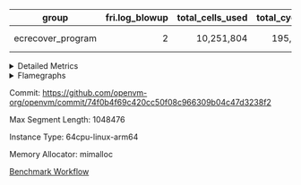 | group | fri.log_blowup | total_cells_used | total_cycles | total_proof_time_ms |
| --- | --- | --- | --- | --- |
| ecrecover_program | <div style='text-align: right'>2</div>  | <div style='text-align: right'>10,251,804</div>  | <div style='text-align: right'>195,066</div>  | <span style="color: green">(-57.0 [-2.9%])</span> <div style='text-align: right'>1,877.0</div>  |


<details>
<summary>Detailed Metrics</summary>

| commit_exe_time_ms | fri.log_blowup | keygen_time_ms |
| --- | --- | --- |
| <span style="color: red">(+2.0 [+25.0%])</span> <div style='text-align: right'>10.0</div>  | <div style='text-align: right'>2</div>  | <span style="color: green">(-31,725.0 [-40.8%])</span> <div style='text-align: right'>46,100.0</div>  |

| air_name | constraints | interactions | quotient_deg |
| --- | --- | --- | --- |
| ProgramAir | <div style='text-align: right'>4</div>  | <div style='text-align: right'>1</div>  | <div style='text-align: right'>1</div>  |
| VmConnectorAir | <div style='text-align: right'>9</div>  | <div style='text-align: right'>3</div>  | <div style='text-align: right'>2</div>  |
| PersistentBoundaryAir<8> | <div style='text-align: right'>6</div>  | <div style='text-align: right'>3</div>  | <div style='text-align: right'>2</div>  |
| MemoryMerkleAir<8> | <div style='text-align: right'>40</div>  | <div style='text-align: right'>4</div>  | <div style='text-align: right'>2</div>  |
| AccessAdapterAir<2> | <div style='text-align: right'>14</div>  | <div style='text-align: right'>5</div>  | <div style='text-align: right'>2</div>  |
| AccessAdapterAir<4> | <div style='text-align: right'>14</div>  | <div style='text-align: right'>5</div>  | <div style='text-align: right'>2</div>  |
| AccessAdapterAir<8> | <div style='text-align: right'>14</div>  | <div style='text-align: right'>5</div>  | <div style='text-align: right'>2</div>  |
| AccessAdapterAir<16> | <div style='text-align: right'>14</div>  | <div style='text-align: right'>5</div>  | <div style='text-align: right'>2</div>  |
| AccessAdapterAir<32> | <div style='text-align: right'>14</div>  | <div style='text-align: right'>5</div>  | <div style='text-align: right'>2</div>  |
| AccessAdapterAir<64> | <div style='text-align: right'>14</div>  | <div style='text-align: right'>5</div>  | <div style='text-align: right'>2</div>  |
| VmAirWrapper<Rv32VecHeapAdapterAir<1, 2, 2, 32, 32>, FieldExpressionCoreAir> | <div style='text-align: right'>449</div>  | <div style='text-align: right'>411</div>  | <div style='text-align: right'>2</div>  |
| VmAirWrapper<Rv32VecHeapAdapterAir<2, 2, 2, 32, 32>, FieldExpressionCoreAir> | <div style='text-align: right'>456</div>  | <div style='text-align: right'>422</div>  | <div style='text-align: right'>2</div>  |
| KeccakVmAir | <div style='text-align: right'>4,571</div>  | <div style='text-align: right'>321</div>  | <div style='text-align: right'>2</div>  |
| VmAirWrapper<Rv32IsEqualModAdapterAir<2, 1, 32, 32>, ModularIsEqualCoreAir<32, 4, 8> | <div style='text-align: right'>223</div>  | <div style='text-align: right'>25</div>  | <div style='text-align: right'>2</div>  |
| VmAirWrapper<Rv32VecHeapAdapterAir<2, 1, 1, 32, 32>, ModularMulDivCoreAir> | <div style='text-align: right'>188</div>  | <div style='text-align: right'>156</div>  | <div style='text-align: right'>2</div>  |
| VmAirWrapper<Rv32VecHeapAdapterAir<2, 1, 1, 32, 32>, ModularAddSubCoreAir> | <div style='text-align: right'>126</div>  | <div style='text-align: right'>94</div>  | <div style='text-align: right'>2</div>  |
| VmAirWrapper<Rv32HintStoreAdapterAir, Rv32HintStoreCoreAir> | <div style='text-align: right'>17</div>  | <div style='text-align: right'>15</div>  | <div style='text-align: right'>2</div>  |
| VmAirWrapper<Rv32MultAdapterAir, DivRemCoreAir<4, 8> | <div style='text-align: right'>88</div>  | <div style='text-align: right'>25</div>  | <div style='text-align: right'>2</div>  |
| VmAirWrapper<Rv32MultAdapterAir, MulHCoreAir<4, 8> | <div style='text-align: right'>38</div>  | <div style='text-align: right'>24</div>  | <div style='text-align: right'>2</div>  |
| VmAirWrapper<Rv32MultAdapterAir, MultiplicationCoreAir<4, 8> | <div style='text-align: right'>26</div>  | <div style='text-align: right'>19</div>  | <div style='text-align: right'>2</div>  |
| RangeTupleCheckerAir<2> | <div style='text-align: right'>4</div>  | <div style='text-align: right'>1</div>  | <div style='text-align: right'>1</div>  |
| VmAirWrapper<Rv32RdWriteAdapterAir, Rv32AuipcCoreAir> | <div style='text-align: right'>15</div>  | <div style='text-align: right'>11</div>  | <div style='text-align: right'>2</div>  |
| VmAirWrapper<Rv32JalrAdapterAir, Rv32JalrCoreAir> | <div style='text-align: right'>20</div>  | <div style='text-align: right'>16</div>  | <div style='text-align: right'>2</div>  |
| VmAirWrapper<Rv32CondRdWriteAdapterAir, Rv32JalLuiCoreAir> | <div style='text-align: right'>22</div>  | <div style='text-align: right'>10</div>  | <div style='text-align: right'>2</div>  |
| VmAirWrapper<Rv32BranchAdapterAir, BranchLessThanCoreAir<4, 8> | <div style='text-align: right'>41</div>  | <div style='text-align: right'>13</div>  | <div style='text-align: right'>2</div>  |
| VmAirWrapper<Rv32BranchAdapterAir, BranchEqualCoreAir<4> | <div style='text-align: right'>25</div>  | <div style='text-align: right'>11</div>  | <div style='text-align: right'>2</div>  |
| VmAirWrapper<Rv32LoadStoreAdapterAir, LoadSignExtendCoreAir<4, 8> | <div style='text-align: right'>33</div>  | <div style='text-align: right'>18</div>  | <div style='text-align: right'>2</div>  |
| VmAirWrapper<Rv32LoadStoreAdapterAir, LoadStoreCoreAir<4> | <div style='text-align: right'>38</div>  | <div style='text-align: right'>17</div>  | <div style='text-align: right'>2</div>  |
| VmAirWrapper<Rv32BaseAluAdapterAir, ShiftCoreAir<4, 8> | <div style='text-align: right'>90</div>  | <div style='text-align: right'>23</div>  | <div style='text-align: right'>2</div>  |
| VmAirWrapper<Rv32BaseAluAdapterAir, LessThanCoreAir<4, 8> | <div style='text-align: right'>39</div>  | <div style='text-align: right'>17</div>  | <div style='text-align: right'>2</div>  |
| VmAirWrapper<Rv32BaseAluAdapterAir, BaseAluCoreAir<4, 8> | <div style='text-align: right'>43</div>  | <div style='text-align: right'>19</div>  | <div style='text-align: right'>2</div>  |
| BitwiseOperationLookupAir<8> | <div style='text-align: right'>4</div>  | <div style='text-align: right'>2</div>  | <div style='text-align: right'>2</div>  |
| PhantomAir | <div style='text-align: right'>5</div>  | <div style='text-align: right'>3</div>  | <div style='text-align: right'>2</div>  |
| Poseidon2VmAir<BabyBearParameters> | <div style='text-align: right'>525</div>  | <div style='text-align: right'>32</div>  | <div style='text-align: right'>2</div>  |
| VariableRangeCheckerAir | <div style='text-align: right'>4</div>  | <div style='text-align: right'>1</div>  | <div style='text-align: right'>1</div>  |

| group | segment | stark_prove_excluding_trace_time_ms | total_cells | total_cells_used | total_cycles | trace_gen_time_ms |
| --- | --- | --- | --- | --- | --- | --- |
| ecrecover_program | 0 | <span style="color: green">(-57.0 [-2.9%])</span> <div style='text-align: right'>1,877.0</div>  | <div style='text-align: right'>34,157,871</div>  | <div style='text-align: right'>10,251,804</div>  | <div style='text-align: right'>195,066</div>  | <span style="color: green">(-4.0 [-3.1%])</span> <div style='text-align: right'>126.0</div>  |

| group | chip_name | segment | rows_used |
| --- | --- | --- | --- |
| ecrecover_program | ProgramChip | 0 | <div style='text-align: right'>8,398</div>  |
| ecrecover_program | VmConnectorAir | 0 | <div style='text-align: right'>2</div>  |
| ecrecover_program | Boundary | 0 | <div style='text-align: right'>3,036</div>  |
| ecrecover_program | Merkle | 0 | <div style='text-align: right'>3,340</div>  |
| ecrecover_program | AccessAdapter<2> | 0 | <div style='text-align: right'>132</div>  |
| ecrecover_program | AccessAdapter<4> | 0 | <div style='text-align: right'>68</div>  |
| ecrecover_program | AccessAdapter<8> | 0 | <div style='text-align: right'>6,370</div>  |
| ecrecover_program | AccessAdapter<16> | 0 | <div style='text-align: right'>2,878</div>  |
| ecrecover_program | AccessAdapter<32> | 0 | <div style='text-align: right'>1,440</div>  |
| ecrecover_program | <Rv32VecHeapAdapterAir<1, 2, 2, 32, 32>,FieldExpressionCoreAir> | 0 | <div style='text-align: right'>1,271</div>  |
| ecrecover_program | <Rv32VecHeapAdapterAir<2, 2, 2, 32, 32>,FieldExpressionCoreAir> | 0 | <div style='text-align: right'>726</div>  |
| ecrecover_program | KeccakVmAir | 0 | <div style='text-align: right'>120</div>  |
| ecrecover_program | <Rv32IsEqualModAdapterAir<2, 1, 32, 32>,ModularIsEqualCoreAir<32, 4, 8>> | 0 | <div style='text-align: right'>3,194</div>  |
| ecrecover_program | <Rv32VecHeapAdapterAir<2, 1, 1, 32, 32>,ModularMulDivCoreAir> | 0 | <div style='text-align: right'>16</div>  |
| ecrecover_program | <Rv32VecHeapAdapterAir<2, 1, 1, 32, 32>,ModularAddSubCoreAir> | 0 | <div style='text-align: right'>6</div>  |
| ecrecover_program | <Rv32HintStoreAdapterAir,Rv32HintStoreCoreAir> | 0 | <div style='text-align: right'>214</div>  |
| ecrecover_program | <Rv32MultAdapterAir,DivRemCoreAir<4, 8>> | 0 | <div style='text-align: right'>5</div>  |
| ecrecover_program | <Rv32MultAdapterAir,MulHCoreAir<4, 8>> | 0 | <div style='text-align: right'>5</div>  |
| ecrecover_program | <Rv32MultAdapterAir,MultiplicationCoreAir<4, 8>> | 0 | <div style='text-align: right'>16</div>  |
| ecrecover_program | RangeTupleCheckerAir<2> | 0 | <div style='text-align: right'>524,288</div>  |
| ecrecover_program | <Rv32RdWriteAdapterAir,Rv32AuipcCoreAir> | 0 | <div style='text-align: right'>835</div>  |
| ecrecover_program | <Rv32JalrAdapterAir,Rv32JalrCoreAir> | 0 | <div style='text-align: right'>1,549</div>  |
| ecrecover_program | <Rv32CondRdWriteAdapterAir,Rv32JalLuiCoreAir> | 0 | <div style='text-align: right'>1,273</div>  |
| ecrecover_program | <Rv32BranchAdapterAir,BranchLessThanCoreAir<4, 8>> | 0 | <div style='text-align: right'>5,885</div>  |
| ecrecover_program | <Rv32BranchAdapterAir,BranchEqualCoreAir<4>> | 0 | <div style='text-align: right'>11,936</div>  |
| ecrecover_program | <Rv32LoadStoreAdapterAir,LoadSignExtendCoreAir<4, 8>> | 0 | <div style='text-align: right'>140</div>  |
| ecrecover_program | <Rv32LoadStoreAdapterAir,LoadStoreCoreAir<4>> | 0 | <div style='text-align: right'>30,926</div>  |
| ecrecover_program | <Rv32BaseAluAdapterAir,ShiftCoreAir<4, 8>> | 0 | <div style='text-align: right'>2,303</div>  |
| ecrecover_program | <Rv32BaseAluAdapterAir,LessThanCoreAir<4, 8>> | 0 | <div style='text-align: right'>1,751</div>  |
| ecrecover_program | <Rv32BaseAluAdapterAir,BaseAluCoreAir<4, 8>> | 0 | <div style='text-align: right'>35,409</div>  |
| ecrecover_program | BitwiseOperationLookupAir<8> | 0 | <div style='text-align: right'>65,536</div>  |
| ecrecover_program | PhantomAir | 0 | <div style='text-align: right'>45</div>  |
| ecrecover_program | Poseidon2VmAir<BabyBearParameters> | 0 | <div style='text-align: right'>6,376</div>  |
| ecrecover_program | VariableRangeCheckerAir | 0 | <div style='text-align: right'>262,144</div>  |

| group | dsl_ir | opcode | segment | frequency |
| --- | --- | --- | --- | --- |
| ecrecover_program |  | ADD | 0 | <div style='text-align: right'>28,016</div>  |
| ecrecover_program |  | AND | 0 | <div style='text-align: right'>4,845</div>  |
| ecrecover_program |  | AUIPC | 0 | <div style='text-align: right'>835</div>  |
| ecrecover_program |  | BEQ | 0 | <div style='text-align: right'>7,939</div>  |
| ecrecover_program |  | BGEU | 0 | <div style='text-align: right'>925</div>  |
| ecrecover_program |  | BLT | 0 | <div style='text-align: right'>12</div>  |
| ecrecover_program |  | BLTU | 0 | <div style='text-align: right'>4,948</div>  |
| ecrecover_program |  | BNE | 0 | <div style='text-align: right'>3,997</div>  |
| ecrecover_program |  | DIVU | 0 | <div style='text-align: right'>5</div>  |
| ecrecover_program |  | EcAddNe | 0 | <div style='text-align: right'>726</div>  |
| ecrecover_program |  | EcDouble | 0 | <div style='text-align: right'>1,271</div>  |
| ecrecover_program |  | HINT_STOREW | 0 | <div style='text-align: right'>214</div>  |
| ecrecover_program |  | IS_EQ | 0 | <div style='text-align: right'>3,203</div>  |
| ecrecover_program |  | JAL | 0 | <div style='text-align: right'>1,003</div>  |
| ecrecover_program |  | JALR | 0 | <div style='text-align: right'>1,549</div>  |
| ecrecover_program |  | KECCAK256 | 0 | <div style='text-align: right'>5</div>  |
| ecrecover_program |  | LOADB | 0 | <div style='text-align: right'>140</div>  |
| ecrecover_program |  | LOADBU | 0 | <div style='text-align: right'>2,450</div>  |
| ecrecover_program |  | LOADW | 0 | <div style='text-align: right'>14,526</div>  |
| ecrecover_program |  | LUI | 0 | <div style='text-align: right'>270</div>  |
| ecrecover_program |  | MUL | 0 | <div style='text-align: right'>16</div>  |
| ecrecover_program |  | MULHU | 0 | <div style='text-align: right'>5</div>  |
| ecrecover_program |  | ModularAddSub | 0 | <div style='text-align: right'>7</div>  |
| ecrecover_program |  | ModularMulDiv | 0 | <div style='text-align: right'>27</div>  |
| ecrecover_program |  | OR | 0 | <div style='text-align: right'>1,302</div>  |
| ecrecover_program |  | PHANTOM | 0 | <div style='text-align: right'>45</div>  |
| ecrecover_program |  | SETUP_ISEQ | 0 | <div style='text-align: right'>2</div>  |
| ecrecover_program |  | SLL | 0 | <div style='text-align: right'>1,192</div>  |
| ecrecover_program |  | SLTU | 0 | <div style='text-align: right'>1,751</div>  |
| ecrecover_program |  | SRL | 0 | <div style='text-align: right'>1,111</div>  |
| ecrecover_program |  | STOREB | 0 | <div style='text-align: right'>1,434</div>  |
| ecrecover_program |  | STOREW | 0 | <div style='text-align: right'>12,516</div>  |
| ecrecover_program |  | SUB | 0 | <div style='text-align: right'>1,221</div>  |
| ecrecover_program |  | XOR | 0 | <div style='text-align: right'>25</div>  |

| group | air_name | dsl_ir | opcode | segment | cells_used |
| --- | --- | --- | --- | --- | --- |
| ecrecover_program | <Rv32BaseAluAdapterAir,BaseAluCoreAir<4, 8>> |  | ADD | 0 | <div style='text-align: right'>1,008,576</div>  |
| ecrecover_program | AccessAdapter<8> |  | ADD | 0 | <div style='text-align: right'>68</div>  |
| ecrecover_program | Boundary |  | ADD | 0 | <div style='text-align: right'>160</div>  |
| ecrecover_program | Merkle |  | ADD | 0 | <div style='text-align: right'>64</div>  |
| ecrecover_program | <Rv32BaseAluAdapterAir,BaseAluCoreAir<4, 8>> |  | AND | 0 | <div style='text-align: right'>174,420</div>  |
| ecrecover_program | <Rv32RdWriteAdapterAir,Rv32AuipcCoreAir> |  | AUIPC | 0 | <div style='text-align: right'>17,535</div>  |
| ecrecover_program | AccessAdapter<8> |  | AUIPC | 0 | <div style='text-align: right'>51</div>  |
| ecrecover_program | Boundary |  | AUIPC | 0 | <div style='text-align: right'>120</div>  |
| ecrecover_program | Merkle |  | AUIPC | 0 | <div style='text-align: right'>3,520</div>  |
| ecrecover_program | <Rv32BranchAdapterAir,BranchEqualCoreAir<4>> |  | BEQ | 0 | <div style='text-align: right'>206,414</div>  |
| ecrecover_program | <Rv32BranchAdapterAir,BranchLessThanCoreAir<4, 8>> |  | BGEU | 0 | <div style='text-align: right'>29,600</div>  |
| ecrecover_program | <Rv32BranchAdapterAir,BranchLessThanCoreAir<4, 8>> |  | BLT | 0 | <div style='text-align: right'>384</div>  |
| ecrecover_program | <Rv32BranchAdapterAir,BranchLessThanCoreAir<4, 8>> |  | BLTU | 0 | <div style='text-align: right'>158,336</div>  |
| ecrecover_program | <Rv32BranchAdapterAir,BranchEqualCoreAir<4>> |  | BNE | 0 | <div style='text-align: right'>103,922</div>  |
| ecrecover_program | <Rv32MultAdapterAir,DivRemCoreAir<4, 8>> |  | DIVU | 0 | <div style='text-align: right'>285</div>  |
| ecrecover_program | <Rv32VecHeapAdapterAir<2, 2, 2, 32, 32>,FieldExpressionCoreAir> |  | EcAddNe | 0 | <div style='text-align: right'>449,394</div>  |
| ecrecover_program | AccessAdapter<16> |  | EcAddNe | 0 | <div style='text-align: right'>27,175</div>  |
| ecrecover_program | AccessAdapter<32> |  | EcAddNe | 0 | <div style='text-align: right'>22,304</div>  |
| ecrecover_program | AccessAdapter<8> |  | EcAddNe | 0 | <div style='text-align: right'>36,890</div>  |
| ecrecover_program | Boundary |  | EcAddNe | 0 | <div style='text-align: right'>160</div>  |
| ecrecover_program | Merkle |  | EcAddNe | 0 | <div style='text-align: right'>256</div>  |
| ecrecover_program | <Rv32VecHeapAdapterAir<1, 2, 2, 32, 32>,FieldExpressionCoreAir> |  | EcDouble | 0 | <div style='text-align: right'>690,153</div>  |
| ecrecover_program | AccessAdapter<16> |  | EcDouble | 0 | <div style='text-align: right'>1,600</div>  |
| ecrecover_program | AccessAdapter<32> |  | EcDouble | 0 | <div style='text-align: right'>1,312</div>  |
| ecrecover_program | AccessAdapter<8> |  | EcDouble | 0 | <div style='text-align: right'>2,040</div>  |
| ecrecover_program | Boundary |  | EcDouble | 0 | <div style='text-align: right'>320</div>  |
| ecrecover_program | Merkle |  | EcDouble | 0 | <div style='text-align: right'>448</div>  |
| ecrecover_program | <Rv32HintStoreAdapterAir,Rv32HintStoreCoreAir> |  | HINT_STOREW | 0 | <div style='text-align: right'>5,564</div>  |
| ecrecover_program | AccessAdapter<8> |  | HINT_STOREW | 0 | <div style='text-align: right'>1,513</div>  |
| ecrecover_program | Boundary |  | HINT_STOREW | 0 | <div style='text-align: right'>3,560</div>  |
| ecrecover_program | Merkle |  | HINT_STOREW | 0 | <div style='text-align: right'>6,592</div>  |
| ecrecover_program | <Rv32IsEqualModAdapterAir<2, 1, 32, 32>,ModularIsEqualCoreAir<32, 4, 8>> |  | IS_EQ | 0 | <div style='text-align: right'>531,698</div>  |
| ecrecover_program | AccessAdapter<16> |  | IS_EQ | 0 | <div style='text-align: right'>4,500</div>  |
| ecrecover_program | AccessAdapter<32> |  | IS_EQ | 0 | <div style='text-align: right'>3,690</div>  |
| ecrecover_program | AccessAdapter<8> |  | IS_EQ | 0 | <div style='text-align: right'>6,052</div>  |
| ecrecover_program | Boundary |  | IS_EQ | 0 | <div style='text-align: right'>160</div>  |
| ecrecover_program | Merkle |  | IS_EQ | 0 | <div style='text-align: right'>448</div>  |
| ecrecover_program | <Rv32CondRdWriteAdapterAir,Rv32JalLuiCoreAir> |  | JAL | 0 | <div style='text-align: right'>18,054</div>  |
| ecrecover_program | <Rv32JalrAdapterAir,Rv32JalrCoreAir> |  | JALR | 0 | <div style='text-align: right'>43,372</div>  |
| ecrecover_program | AccessAdapter<8> |  | KECCAK256 | 0 | <div style='text-align: right'>68</div>  |
| ecrecover_program | Boundary |  | KECCAK256 | 0 | <div style='text-align: right'>160</div>  |
| ecrecover_program | KeccakVmAir |  | KECCAK256 | 0 | <div style='text-align: right'>379,680</div>  |
| ecrecover_program | Merkle |  | KECCAK256 | 0 | <div style='text-align: right'>128</div>  |
| ecrecover_program | <Rv32LoadStoreAdapterAir,LoadSignExtendCoreAir<4, 8>> |  | LOADB | 0 | <div style='text-align: right'>4,900</div>  |
| ecrecover_program | <Rv32LoadStoreAdapterAir,LoadStoreCoreAir<4>> |  | LOADBU | 0 | <div style='text-align: right'>98,000</div>  |
| ecrecover_program | AccessAdapter<16> |  | LOADBU | 0 | <div style='text-align: right'>125</div>  |
| ecrecover_program | AccessAdapter<32> |  | LOADBU | 0 | <div style='text-align: right'>205</div>  |
| ecrecover_program | AccessAdapter<8> |  | LOADBU | 0 | <div style='text-align: right'>85</div>  |
| ecrecover_program | <Rv32LoadStoreAdapterAir,LoadStoreCoreAir<4>> |  | LOADW | 0 | <div style='text-align: right'>581,040</div>  |
| ecrecover_program | AccessAdapter<16> |  | LOADW | 0 | <div style='text-align: right'>17,625</div>  |
| ecrecover_program | AccessAdapter<32> |  | LOADW | 0 | <div style='text-align: right'>14,350</div>  |
| ecrecover_program | AccessAdapter<8> |  | LOADW | 0 | <div style='text-align: right'>24,276</div>  |
| ecrecover_program | Boundary |  | LOADW | 0 | <div style='text-align: right'>520</div>  |
| ecrecover_program | Merkle |  | LOADW | 0 | <div style='text-align: right'>3,648</div>  |
| ecrecover_program | <Rv32CondRdWriteAdapterAir,Rv32JalLuiCoreAir> |  | LUI | 0 | <div style='text-align: right'>4,860</div>  |
| ecrecover_program | AccessAdapter<8> |  | LUI | 0 | <div style='text-align: right'>17</div>  |
| ecrecover_program | Boundary |  | LUI | 0 | <div style='text-align: right'>40</div>  |
| ecrecover_program | <Rv32MultAdapterAir,MultiplicationCoreAir<4, 8>> |  | MUL | 0 | <div style='text-align: right'>496</div>  |
| ecrecover_program | <Rv32MultAdapterAir,MulHCoreAir<4, 8>> |  | MULHU | 0 | <div style='text-align: right'>195</div>  |
| ecrecover_program | <Rv32VecHeapAdapterAir<2, 1, 1, 32, 32>,ModularAddSubCoreAir> |  | ModularAddSub | 0 | <div style='text-align: right'>1,393</div>  |
| ecrecover_program | AccessAdapter<16> |  | ModularAddSub | 0 | <div style='text-align: right'>700</div>  |
| ecrecover_program | AccessAdapter<2> |  | ModularAddSub | 0 | <div style='text-align: right'>726</div>  |
| ecrecover_program | AccessAdapter<32> |  | ModularAddSub | 0 | <div style='text-align: right'>574</div>  |
| ecrecover_program | AccessAdapter<4> |  | ModularAddSub | 0 | <div style='text-align: right'>442</div>  |
| ecrecover_program | AccessAdapter<8> |  | ModularAddSub | 0 | <div style='text-align: right'>969</div>  |
| ecrecover_program | Boundary |  | ModularAddSub | 0 | <div style='text-align: right'>680</div>  |
| ecrecover_program | Merkle |  | ModularAddSub | 0 | <div style='text-align: right'>2,624</div>  |
| ecrecover_program | <Rv32VecHeapAdapterAir<2, 1, 1, 32, 32>,ModularMulDivCoreAir> |  | ModularMulDiv | 0 | <div style='text-align: right'>7,047</div>  |
| ecrecover_program | AccessAdapter<16> |  | ModularMulDiv | 0 | <div style='text-align: right'>2,000</div>  |
| ecrecover_program | AccessAdapter<32> |  | ModularMulDiv | 0 | <div style='text-align: right'>1,640</div>  |
| ecrecover_program | AccessAdapter<8> |  | ModularMulDiv | 0 | <div style='text-align: right'>2,720</div>  |
| ecrecover_program | <Rv32BaseAluAdapterAir,BaseAluCoreAir<4, 8>> |  | OR | 0 | <div style='text-align: right'>46,872</div>  |
| ecrecover_program | PhantomAir |  | PHANTOM | 0 | <div style='text-align: right'>270</div>  |
| ecrecover_program | <Rv32IsEqualModAdapterAir<2, 1, 32, 32>,ModularIsEqualCoreAir<32, 4, 8>> |  | SETUP_ISEQ | 0 | <div style='text-align: right'>332</div>  |
| ecrecover_program | <Rv32BaseAluAdapterAir,ShiftCoreAir<4, 8>> |  | SLL | 0 | <div style='text-align: right'>63,176</div>  |
| ecrecover_program | <Rv32BaseAluAdapterAir,LessThanCoreAir<4, 8>> |  | SLTU | 0 | <div style='text-align: right'>64,787</div>  |
| ecrecover_program | <Rv32BaseAluAdapterAir,ShiftCoreAir<4, 8>> |  | SRL | 0 | <div style='text-align: right'>58,883</div>  |
| ecrecover_program | <Rv32LoadStoreAdapterAir,LoadStoreCoreAir<4>> |  | STOREB | 0 | <div style='text-align: right'>57,360</div>  |
| ecrecover_program | AccessAdapter<16> |  | STOREB | 0 | <div style='text-align: right'>625</div>  |
| ecrecover_program | AccessAdapter<32> |  | STOREB | 0 | <div style='text-align: right'>697</div>  |
| ecrecover_program | AccessAdapter<8> |  | STOREB | 0 | <div style='text-align: right'>1,139</div>  |
| ecrecover_program | Boundary |  | STOREB | 0 | <div style='text-align: right'>1,200</div>  |
| ecrecover_program | Merkle |  | STOREB | 0 | <div style='text-align: right'>2,624</div>  |
| ecrecover_program | <Rv32LoadStoreAdapterAir,LoadStoreCoreAir<4>> |  | STOREW | 0 | <div style='text-align: right'>500,640</div>  |
| ecrecover_program | AccessAdapter<16> |  | STOREW | 0 | <div style='text-align: right'>2,675</div>  |
| ecrecover_program | AccessAdapter<32> |  | STOREW | 0 | <div style='text-align: right'>2,050</div>  |
| ecrecover_program | AccessAdapter<8> |  | STOREW | 0 | <div style='text-align: right'>26,639</div>  |
| ecrecover_program | Boundary |  | STOREW | 0 | <div style='text-align: right'>53,640</div>  |
| ecrecover_program | Merkle |  | STOREW | 0 | <div style='text-align: right'>86,464</div>  |
| ecrecover_program | <Rv32BaseAluAdapterAir,BaseAluCoreAir<4, 8>> |  | SUB | 0 | <div style='text-align: right'>43,956</div>  |
| ecrecover_program | <Rv32BaseAluAdapterAir,BaseAluCoreAir<4, 8>> |  | XOR | 0 | <div style='text-align: right'>900</div>  |

| group | execute_time_ms | fri.log_blowup | num_segments | total_cells_used | total_cycles | total_proof_time_ms |
| --- | --- | --- | --- | --- | --- | --- |
| ecrecover_program | <span style="color: green">(-3.0 [-1.0%])</span> <div style='text-align: right'>288.0</div>  | <div style='text-align: right'>2</div>  | <div style='text-align: right'>1</div>  | <div style='text-align: right'>10,251,804</div>  | <div style='text-align: right'>195,066</div>  | <span style="color: green">(-57.0 [-2.9%])</span> <div style='text-align: right'>1,877.0</div>  |

| group | air_name | segment | cells | main_cols | perm_cols | prep_cols | rows |
| --- | --- | --- | --- | --- | --- | --- | --- |
| ecrecover_program | ProgramAir | 0 | <div style='text-align: right'>294,912</div>  | <div style='text-align: right'>10</div>  | <div style='text-align: right'>8</div>  |  | <div style='text-align: right'>16,384</div>  |
| ecrecover_program | VmConnectorAir | 0 | <div style='text-align: right'>32</div>  | <div style='text-align: right'>4</div>  | <div style='text-align: right'>12</div>  | <div style='text-align: right'>1</div>  | <div style='text-align: right'>2</div>  |
| ecrecover_program | PersistentBoundaryAir<8> | 0 | <div style='text-align: right'>131,072</div>  | <div style='text-align: right'>20</div>  | <div style='text-align: right'>12</div>  |  | <div style='text-align: right'>4,096</div>  |
| ecrecover_program | MemoryMerkleAir<8> | 0 | <div style='text-align: right'>212,992</div>  | <div style='text-align: right'>32</div>  | <div style='text-align: right'>20</div>  |  | <div style='text-align: right'>4,096</div>  |
| ecrecover_program | AccessAdapterAir<2> | 0 | <div style='text-align: right'>8,960</div>  | <div style='text-align: right'>11</div>  | <div style='text-align: right'>24</div>  |  | <div style='text-align: right'>256</div>  |
| ecrecover_program | AccessAdapterAir<4> | 0 | <div style='text-align: right'>4,736</div>  | <div style='text-align: right'>13</div>  | <div style='text-align: right'>24</div>  |  | <div style='text-align: right'>128</div>  |
| ecrecover_program | AccessAdapterAir<8> | 0 | <div style='text-align: right'>335,872</div>  | <div style='text-align: right'>17</div>  | <div style='text-align: right'>24</div>  |  | <div style='text-align: right'>8,192</div>  |
| ecrecover_program | AccessAdapterAir<16> | 0 | <div style='text-align: right'>200,704</div>  | <div style='text-align: right'>25</div>  | <div style='text-align: right'>24</div>  |  | <div style='text-align: right'>4,096</div>  |
| ecrecover_program | AccessAdapterAir<32> | 0 | <div style='text-align: right'>133,120</div>  | <div style='text-align: right'>41</div>  | <div style='text-align: right'>24</div>  |  | <div style='text-align: right'>2,048</div>  |
| ecrecover_program | VmAirWrapper<Rv32VecHeapAdapterAir<1, 2, 2, 32, 32>, FieldExpressionCoreAir> | 0 | <div style='text-align: right'>2,807,808</div>  | <div style='text-align: right'>543</div>  | <div style='text-align: right'>828</div>  |  | <div style='text-align: right'>2,048</div>  |
| ecrecover_program | VmAirWrapper<Rv32VecHeapAdapterAir<2, 2, 2, 32, 32>, FieldExpressionCoreAir> | 0 | <div style='text-align: right'>1,502,208</div>  | <div style='text-align: right'>619</div>  | <div style='text-align: right'>848</div>  |  | <div style='text-align: right'>1,024</div>  |
| ecrecover_program | KeccakVmAir | 0 | <div style='text-align: right'>569,856</div>  | <div style='text-align: right'>3,164</div>  | <div style='text-align: right'>1,288</div>  |  | <div style='text-align: right'>128</div>  |
| ecrecover_program | VmAirWrapper<Rv32IsEqualModAdapterAir<2, 1, 32, 32>, ModularIsEqualCoreAir<32, 4, 8> | 0 | <div style='text-align: right'>909,312</div>  | <div style='text-align: right'>166</div>  | <div style='text-align: right'>56</div>  |  | <div style='text-align: right'>4,096</div>  |
| ecrecover_program | VmAirWrapper<Rv32VecHeapAdapterAir<2, 1, 1, 32, 32>, ModularMulDivCoreAir> | 0 | <div style='text-align: right'>9,232</div>  | <div style='text-align: right'>261</div>  | <div style='text-align: right'>316</div>  |  | <div style='text-align: right'>16</div>  |
| ecrecover_program | VmAirWrapper<Rv32VecHeapAdapterAir<2, 1, 1, 32, 32>, ModularAddSubCoreAir> | 0 | <div style='text-align: right'>3,128</div>  | <div style='text-align: right'>199</div>  | <div style='text-align: right'>192</div>  |  | <div style='text-align: right'>8</div>  |
| ecrecover_program | VmAirWrapper<Rv32HintStoreAdapterAir, Rv32HintStoreCoreAir> | 0 | <div style='text-align: right'>15,872</div>  | <div style='text-align: right'>26</div>  | <div style='text-align: right'>36</div>  |  | <div style='text-align: right'>256</div>  |
| ecrecover_program | VmAirWrapper<Rv32MultAdapterAir, DivRemCoreAir<4, 8> | 0 | <div style='text-align: right'>1,288</div>  | <div style='text-align: right'>57</div>  | <div style='text-align: right'>104</div>  |  | <div style='text-align: right'>8</div>  |
| ecrecover_program | VmAirWrapper<Rv32MultAdapterAir, MulHCoreAir<4, 8> | 0 | <div style='text-align: right'>1,112</div>  | <div style='text-align: right'>39</div>  | <div style='text-align: right'>100</div>  |  | <div style='text-align: right'>8</div>  |
| ecrecover_program | VmAirWrapper<Rv32MultAdapterAir, MultiplicationCoreAir<4, 8> | 0 | <div style='text-align: right'>1,776</div>  | <div style='text-align: right'>31</div>  | <div style='text-align: right'>80</div>  |  | <div style='text-align: right'>16</div>  |
| ecrecover_program | RangeTupleCheckerAir<2> | 0 | <div style='text-align: right'>4,718,592</div>  | <div style='text-align: right'>1</div>  | <div style='text-align: right'>8</div>  | <div style='text-align: right'>2</div>  | <div style='text-align: right'>524,288</div>  |
| ecrecover_program | VmAirWrapper<Rv32RdWriteAdapterAir, Rv32AuipcCoreAir> | 0 | <div style='text-align: right'>50,176</div>  | <div style='text-align: right'>21</div>  | <div style='text-align: right'>28</div>  |  | <div style='text-align: right'>1,024</div>  |
| ecrecover_program | VmAirWrapper<Rv32JalrAdapterAir, Rv32JalrCoreAir> | 0 | <div style='text-align: right'>131,072</div>  | <div style='text-align: right'>28</div>  | <div style='text-align: right'>36</div>  |  | <div style='text-align: right'>2,048</div>  |
| ecrecover_program | VmAirWrapper<Rv32CondRdWriteAdapterAir, Rv32JalLuiCoreAir> | 0 | <div style='text-align: right'>126,976</div>  | <div style='text-align: right'>18</div>  | <div style='text-align: right'>44</div>  |  | <div style='text-align: right'>2,048</div>  |
| ecrecover_program | VmAirWrapper<Rv32BranchAdapterAir, BranchLessThanCoreAir<4, 8> | 0 | <div style='text-align: right'>720,896</div>  | <div style='text-align: right'>32</div>  | <div style='text-align: right'>56</div>  |  | <div style='text-align: right'>8,192</div>  |
| ecrecover_program | VmAirWrapper<Rv32BranchAdapterAir, BranchEqualCoreAir<4> | 0 | <div style='text-align: right'>1,212,416</div>  | <div style='text-align: right'>26</div>  | <div style='text-align: right'>48</div>  |  | <div style='text-align: right'>16,384</div>  |
| ecrecover_program | VmAirWrapper<Rv32LoadStoreAdapterAir, LoadSignExtendCoreAir<4, 8> | 0 | <div style='text-align: right'>28,416</div>  | <div style='text-align: right'>35</div>  | <div style='text-align: right'>76</div>  |  | <div style='text-align: right'>256</div>  |
| ecrecover_program | VmAirWrapper<Rv32LoadStoreAdapterAir, LoadStoreCoreAir<4> | 0 | <div style='text-align: right'>3,670,016</div>  | <div style='text-align: right'>40</div>  | <div style='text-align: right'>72</div>  |  | <div style='text-align: right'>32,768</div>  |
| ecrecover_program | VmAirWrapper<Rv32BaseAluAdapterAir, ShiftCoreAir<4, 8> | 0 | <div style='text-align: right'>430,080</div>  | <div style='text-align: right'>53</div>  | <div style='text-align: right'>52</div>  |  | <div style='text-align: right'>4,096</div>  |
| ecrecover_program | VmAirWrapper<Rv32BaseAluAdapterAir, LessThanCoreAir<4, 8> | 0 | <div style='text-align: right'>157,696</div>  | <div style='text-align: right'>37</div>  | <div style='text-align: right'>40</div>  |  | <div style='text-align: right'>2,048</div>  |
| ecrecover_program | VmAirWrapper<Rv32BaseAluAdapterAir, BaseAluCoreAir<4, 8> | 0 | <div style='text-align: right'>7,602,176</div>  | <div style='text-align: right'>36</div>  | <div style='text-align: right'>80</div>  |  | <div style='text-align: right'>65,536</div>  |
| ecrecover_program | BitwiseOperationLookupAir<8> | 0 | <div style='text-align: right'>655,360</div>  | <div style='text-align: right'>2</div>  | <div style='text-align: right'>8</div>  | <div style='text-align: right'>3</div>  | <div style='text-align: right'>65,536</div>  |
| ecrecover_program | PhantomAir | 0 | <div style='text-align: right'>1,152</div>  | <div style='text-align: right'>6</div>  | <div style='text-align: right'>12</div>  |  | <div style='text-align: right'>64</div>  |
| ecrecover_program | Poseidon2VmAir<BabyBearParameters> | 0 | <div style='text-align: right'>5,136,384</div>  | <div style='text-align: right'>559</div>  | <div style='text-align: right'>68</div>  |  | <div style='text-align: right'>8,192</div>  |
| ecrecover_program | VariableRangeCheckerAir | 0 | <div style='text-align: right'>2,359,296</div>  | <div style='text-align: right'>1</div>  | <div style='text-align: right'>8</div>  | <div style='text-align: right'>2</div>  | <div style='text-align: right'>262,144</div>  |

</details>



<details>
<summary>Flamegraphs</summary>

[![](https://openvm-public-data-sandbox-us-east-1.s3.us-east-1.amazonaws.com/benchmark/github/flamegraphs/74f0b4f69c420cc50f08c966309b04c47d3238f2/ecrecover-ecrecover_program.dsl_ir.opcode.air_name.cells_used.reverse.svg)](https://openvm-public-data-sandbox-us-east-1.s3.us-east-1.amazonaws.com/benchmark/github/flamegraphs/74f0b4f69c420cc50f08c966309b04c47d3238f2/ecrecover-ecrecover_program.dsl_ir.opcode.air_name.cells_used.reverse.svg)
[![](https://openvm-public-data-sandbox-us-east-1.s3.us-east-1.amazonaws.com/benchmark/github/flamegraphs/74f0b4f69c420cc50f08c966309b04c47d3238f2/ecrecover-ecrecover_program.dsl_ir.opcode.air_name.cells_used.svg)](https://openvm-public-data-sandbox-us-east-1.s3.us-east-1.amazonaws.com/benchmark/github/flamegraphs/74f0b4f69c420cc50f08c966309b04c47d3238f2/ecrecover-ecrecover_program.dsl_ir.opcode.air_name.cells_used.svg)
[![](https://openvm-public-data-sandbox-us-east-1.s3.us-east-1.amazonaws.com/benchmark/github/flamegraphs/74f0b4f69c420cc50f08c966309b04c47d3238f2/ecrecover-ecrecover_program.dsl_ir.opcode.frequency.reverse.svg)](https://openvm-public-data-sandbox-us-east-1.s3.us-east-1.amazonaws.com/benchmark/github/flamegraphs/74f0b4f69c420cc50f08c966309b04c47d3238f2/ecrecover-ecrecover_program.dsl_ir.opcode.frequency.reverse.svg)
[![](https://openvm-public-data-sandbox-us-east-1.s3.us-east-1.amazonaws.com/benchmark/github/flamegraphs/74f0b4f69c420cc50f08c966309b04c47d3238f2/ecrecover-ecrecover_program.dsl_ir.opcode.frequency.svg)](https://openvm-public-data-sandbox-us-east-1.s3.us-east-1.amazonaws.com/benchmark/github/flamegraphs/74f0b4f69c420cc50f08c966309b04c47d3238f2/ecrecover-ecrecover_program.dsl_ir.opcode.frequency.svg)

</details>

Commit: https://github.com/openvm-org/openvm/commit/74f0b4f69c420cc50f08c966309b04c47d3238f2

Max Segment Length: 1048476

Instance Type: 64cpu-linux-arm64

Memory Allocator: mimalloc

[Benchmark Workflow](https://github.com/openvm-org/openvm/actions/runs/12397572426)

